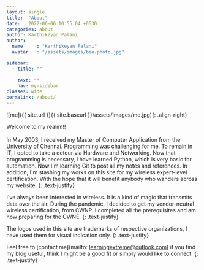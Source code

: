 ```yaml
---
layout: single
title:  "About"
date:   2022-06-06 10:55:04 +0530
categories: about
author: Karthikeyan Palani
author:
  name     : "Karthikeyan Palani"
  avatar   : "/assets/images/bio-photo.jpg"

sidebar:
  - title: ""
    
    text: ""
    nav: my-sidebar
classes: wide
permalink: /about/
---
```


![me]({{ site.url }}{{ site.baseurl }}/assets/images/me.jpg){: .align-right}

Welcome to my realm!!!
<br>
<br>
In May 2003, I received my Master of Computer Application from the University of Chennai. Programming was challenging for me. To remain in IT, I opted to take a detour via Hardware and Networking. Now that programming is necessary, I have learned Python, which is very basic for automation. Now I'm learning Git to post all my notes and references. In addition, I'm stashing my works on this site for my wireless expert-level certification. With the hope that it will benefit anybody who wanders across my website.
{: .text-justify}

I've always been interested in wireless. It is a kind of magic that transmits data over the air. During the pandemic, I decided to get my vendor-neutral wireless certification, from CWNP. I completed all the prerequisites and am now preparing for the CWNE.
{: .text-justify}

The logos used in this site are trademarks of respective organizations,  I have used them for visual indication only.
{: .text-justify}

Feel free to [contact me](mailto: learningextreme@outlook.com) if you find my blog useful, think I might be a good fit or simply would like to connect. 
{: .text-justify}
